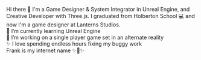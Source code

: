 Hi there 👋 I'm a Game Designer & System Integrator in Unreal Engine, and Creative Developer with Three.js. I graduated from Holberton School 💻 and now I'm a game designer at Lanterns Studios.<br>
🔭 I’m currently learning Unreal Engine<br>
🌱 I’m working on a single player game set in an alternate reality<br>
✨ I love spending endless hours fixing my buggy work<br>
Frank is my internet name ✨🕌✨
